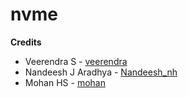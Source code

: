 # nvme
**Credits**
- Veerendra S - [veerendra](https://github.com/Veerendras2004)
- Nandeesh J Aradhya -  [Nandeesh_nh](https://github.com/Nandeesh-nh)
- Mohan HS - [mohan](https://github.com/Mohanmanuhs)
